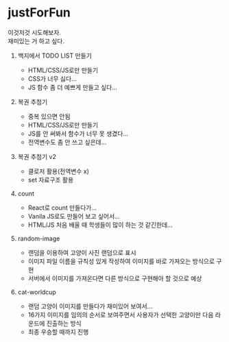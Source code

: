 # justForFun

이것저것 시도해보자.</br>
재미있는 거 하고 싶다.

1. 백지에서 TODO LIST 만들기
   - HTML/CSS/JS로만 만들기
   - CSS가 너무 싫다...
   - JS 함수 좀 더 예쁘게 만들고 싶다...
2. 복권 추첨기

   - 중복 있으면 안됨
   - HTML/CSS/JS로만 만들기
   - JS를 안 써봐서 함수가 너무 못 생겼다...
   - 전역변수도 좀 안 쓰고 싶은데...

3. 복권 추첨기 v2

   - 클로저 활용(전역변수 x)
   - set 자료구조 활용

4. count

   - React로 count 만들다가...
   - Vanila JS로도 만들어 보고 싶어서...
   - HTML/JS 처음 배울 때 학생들이 많이 하는 것 같긴한데...

5. random-image

   - 랜덤을 이용하여 고양이 사진 랜덤으로 표시
   - 이미지 파일 이름을 규칙성 있게 작성하여 이미지를 바로 가져오는 방식으로 구현
   - 서버에서 이미지를 가져온다면 다른 방식으로 구현해아 할 것으로 예상

6. cat-worldcup

   - 랜덤 고양이 이미지를 만들다가 재미있어 보여서...
   - 16가지 이미지를 임의의 순서로 보여주면서 사용자가 선택한 고양이만 다음 라운드에 진출하는 방식
   - 최종 우승할 때까지 진행
